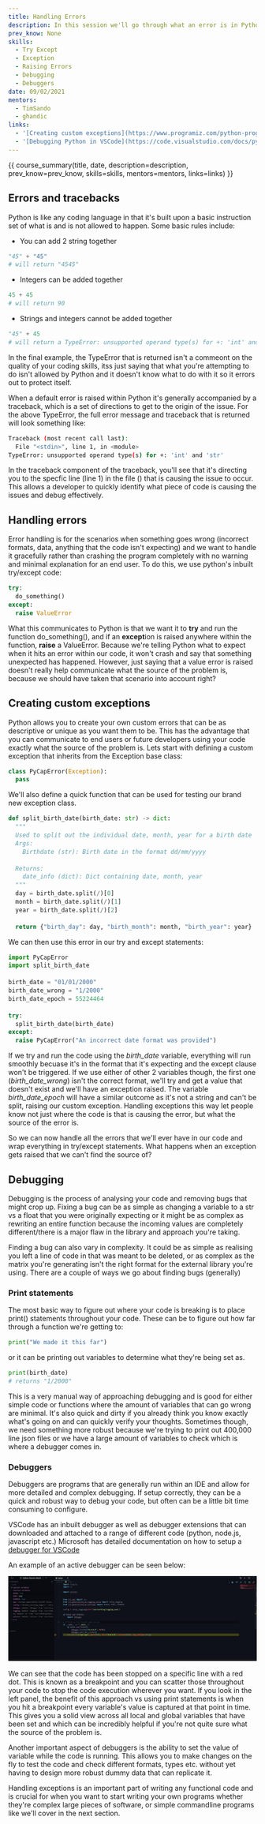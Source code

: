 ```yaml
---
title: Handling Errors
description: In this session we'll go through what an error is in Python, how it's treated by Python, how to handle them within your code and how to find the source of the errors within your code.
prev_know: None
skills:
  - Try Except
  - Exception
  - Raising Errors
  - Debugging
  - Debuggers
date: 09/02/2021
mentors: 
  - TimSando
  - ghandic
links:
  - '[Creating custom exceptions](https://www.programiz.com/python-programming/user-defined-exception){target=_blank}'
  - '[Debugging Python in VSCode](https://code.visualstudio.com/docs/python/debugging){target=_blank}'
---
```


{{ course_summary(title, date, description=description, prev_know=prev_know, skills=skills, mentors=mentors, links=links) }}

## Errors and tracebacks

Python is like any coding language in that it's built upon a basic instruction set of what is and is not allowed to happen. Some basic rules include:

- You can add 2 string together

```python
"45" + "45"
# will return "4545"
```

- Integers can be added together

```python
45 + 45
# will return 90
```

- Strings and integers cannot be added together

```python
"45" + 45
# will return a TypeError: unsupported operand type(s) for +: 'int' and 'str'
```

In the final example, the TypeError that is returned isn't a commeont on the quality of your coding skills, itss just saying that what you're attempting to do isn't allowed by Python and it doesn't know what to do with it so it errors out to protect itself.

When a default error is raised within Python it's generally accompanied by a traceback, which is a set of directions to get to the origin of the issue. For the above TypeError, the full error message and traceback that is returned will look something like:

```bash
Traceback (most recent call last):
  File "<stdin>", line 1, in <module>
TypeError: unsupported operand type(s) for +: 'int' and 'str'
```

In the traceback component of the traceback, you'll see that it's directing you to the specfic line (line 1) in the file (<module>) that is causing the issue to occur. This allows a developer to quickly identify what piece of code is causing the issues and debug effectively.

## Handling errors

Error handling is for the scenarios when something goes wrong (incorrect formats, data, anything that the code isn't expecting) and we want to handle it gracefully rather than crashing the program completely with no warning and minimal explanation for an end user. To do this, we use python's inbuilt try/except code:

```python
try:
  do_something()
except:
  raise ValueError
```

What this communicates to Python is that we want it to **try** and run the function do_something(), and if an **except**ion is raised anywhere within the function, **raise** a ValueError. Because we're telling Python what to expect when it hits an error within our code, it won't crash and say that something unexpected has happened. However, just saying that a value error is raised doesn't really help communicate what the source of the problem is, because we should have taken that scenario into account right?

## Creating custom exceptions

Python allows you to create your own custom errors that can be as descriptive or unique as you want them to be. This has the advantage that you can communicate to end users or future developers using your code exactly what the source of the problem is. Lets start with defining a custom exception that inherits from the Exception base class:

```python
class PyCapError(Exception):
  pass
```

We'll also define a quick function that can be used for testing our brand new exception class.

```python
def split_birth_date(birth_date: str) -> dict:
  """
  Used to split out the individual date, month, year for a birth date
  Args:
    Birthdate (str): Birth date in the format dd/mm/yyyy

  Returns:
    date_info (dict): Dict containing date, month, year
  """
  day = birth_date.split(/)[0]
  month = birth_date.split(/)[1]
  year = birth_date.split(/)[2]

  return {"birth_day": day, "birth_month": month, "birth_year": year}
```

We can then use this error in our try and except statements:

```python
import PyCapError
import split_birth_date

birth_date = "01/01/2000"
birth_date_wrong = "1/2000"
birth_date_epoch = 55224464

try:
  split_birth_date(birth_date)
except:
  raise PyCapError("An incorrect date format was provided")
```

If we try and run the code using the *birth_date* variable, everything will run smoothly becuase it's in the format that it's expecting and the except clause won't be triggered. If we use either of other 2 variables though, the first one (*birth_date_wrong*) isn't the correct format, we'll try and get a value that doesn't exist and we'll have an exception raised. The variable *birth_date_epoch* will have a similar outcome as it's not a string and can't be split, raising our custom exception.
Handling exceptions this way let people know not just where the code is that is causing the error, but what the source of the error is.

So we can now handle all the errors that we'll ever have in our code and wrap everything in try/except statements. What happens when an exception gets raised that we can't find the source of?

## Debugging

Debugging is the process of analysing your code and removing bugs that might crop up. Fixing a bug can be as simple as changing a variable to a str vs a float that you were originally expecting or it might be as complex as rewriting an entire function because the incoming values are completely different/there is a major flaw in the library and approach you're taking.

Finding a bug can also vary in complexity. It could be as simple as realising you left a line of code in that was meant to be deleted, or as complex as the matrix you're generating isn't the right format for the external library you're using. There are a couple of ways we go about finding bugs (generally)

### Print statements

The most basic way to figure out where your code is breaking is to place print() statements throughout your code. These can be to figure out how far through a function we're getting to:

```python
print("We made it this far")
```

or it can be printing out variables to determine what they're being set as.

```python
print(birth_date)
# returns "1/2000"
```

This is a very manual way of approaching debugging and is good for either simple code or functions where the amount of variables that can go wrong are minimal. It's also quick and dirty if you already think you know exactly what's going on and can quickly verify your thoughts. Sometimes though, we need something more robust because we're trying to print out 400,000 line json files or we have a large amount of variables to check which is where a debugger comes in.

### Debuggers

Debuggers are programs that are generally run within an IDE and allow for more detailed and complex debugging. If setup correctly, they can be a quick and robust way to debug your code, but often can be a little bit time consuming to configure.

VSCode has an inbuilt debugger as well as debugger extensions that can downloaded and attached to a range of different code (python, node.js, javascript etc.) Microsoft has detailed documentation on how to setup a [debugger for VSCode](https://code.visualstudio.com/docs/python/debugging)

An example of an active debugger can be seen below:

![active debugger](../assets/imgs/breakpoint.png)

We can see that the code has been stopped on a specific line with a red dot. This is known as a breakpoint and you can scatter those throughout your code to stop the code execution wherever you want. If you look in the left panel, the benefit of this approach vs using print statements is when you hit a breakpoint every variable's value is captured at that point in time. This gives you a solid view across all local and global variables that have been set and which can be incredibly helpful if you're not quite sure what the source of the problem is.

Another important aspect of debuggers is the ability to set the value of variable while the code is running. This allows you to make changes on the fly to test the code and check different formats, types etc. without yet having to design more robust dummy data that can replicate it.

Handling exceptions is an important part of writing any functional code and is crucial for when you want to start writing your own programs whether they're complex large pieces of software, or simple commandline programs like we'll cover in the next section.
